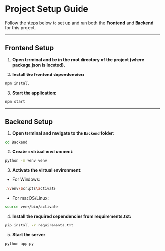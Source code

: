 


# Project Setup Guide

Follow the steps below to set up and run both the **Frontend** and **Backend** for this project.

---
## Frontend Setup
1. **Open terminal and be in the root directory of the project (where package.json is located).**

2. **Install the frontend dependencies:**
```bash
npm install
```

3. **Start the application:**
```bash
npm start
```
---

## Backend Setup

1. **Open terminal and navigate to the `Backend` folder**:

```bash
cd Backend
```
2. **Create a virtual environment**:
``` bash
python -m venv venv
```
3. **Activate the virtual environment**:

- For Windows:
```bash
.\venv\Scripts\activate
```
- For macOS/Linux:
```bash
source venv/bin/activate
```
4. **Install the required dependencies from requirements.txt:**
```bash
pip install -r requirements.txt
```
5. **Start the server**
```bash
python app.py
```
